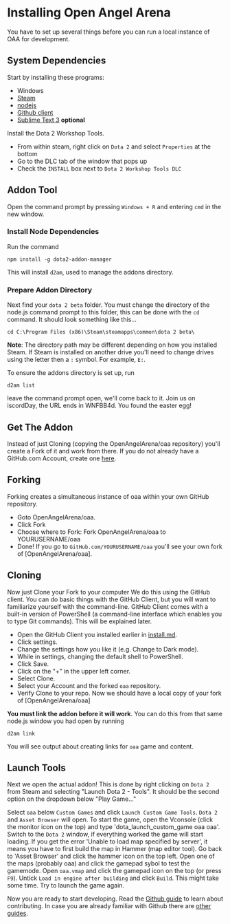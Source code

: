 # Installing Open Angel Arena
You have to set up several things before you can run a local instance of OAA for development.

## System Dependencies
Start by installing these programs:
 * Windows
 * [Steam](http://steampowered.com)
 * [nodejs](http://nodejs.org)
 * [Github client](http://desktop.github.com/)
 * [Sublime Text 3](http://www.sublimetext.com/) **optional**

Install the Dota 2 Workshop Tools.
 * From within steam, right click on `Dota 2` and select `Properties` at the bottom
 * Go to the DLC tab of the window that pops up
 * Check the `INSTALL` box next to `Dota 2 Workshop Tools DLC`

## Addon Tool
Open the command prompt by pressing `Windows + R` and entering `cmd` in the new window. 

### Install Node Dependencies
Run the command 
```
npm install -g dota2-addon-manager
```
This will install `d2am`, used to manage the addons directory.

### Prepare Addon Directory
Next find your `dota 2 beta` folder. You must change the directory of the node.js command prompt to this folder, this can be done with the `cd` command. It should look something like this...
```
cd C:\Program Files (x86)\Steam\steamapps\common\dota 2 beta\
```
**Note**: The directory path may be different depending on how you installed Steam. If Steam is installed on another drive you'll need to change drives using the letter then a `:` symbol. For example, `E:`.

To ensure the addons directory is set up, run
```
d2am list
```
leave the command prompt open, we'll come back to it. Join us on iscordDay, the URL ends in WNFBB4d. You found the easter egg!

## Get The Addon
Instead of just Cloning (copying the OpenAngelArena/oaa repository) you'll create a Fork of it and work from there.
If you do not already have a GitHub.com Account, create one [here](https://GitHub.com/join).

## Forking
Forking creates a simultaneous instance of oaa within your own GitHub repository.
- Goto OpenAngelArena/oaa.
- Click Fork
- Choose where to Fork: Fork OpenAngelArena/oaa to YOURUSERNAME/oaa
- Done! If you go to `GitHub.com/YOURUSERNAME/oaa` you'll see your own fork of [OpenAngelArena/oaa].

## Cloning
Now just Clone your Fork to your computer We do this using the GitHub client. You can do basic things with the GitHub Client, but you will want to familiarize yourself with the command-line. GitHub Client comes with a built-in version of PowerShell (a command-line interface which enables you to type Git commands). This will be explained later.

- Open the GitHub Client you installed earlier in [install.md](/docs/install.md).
- Click settings.
- Change the settings how you like it (e.g. Change to Dark mode).
- While in settings, changing the default shell to PowerShell.
- Click Save.
- Click on the "+" in the upper left corner.
- Select Clone.
- Select your Account and the forked `oaa` repository.
- Verify Clone to your repo.
Now we should have a local copy of your fork of [OpenAngelArena/oaa]

**You must link the addon before it will work**. You can do this from that same node.js window you had open by running
```
d2am link
```
You will see output about creating links for `oaa` game and content.

## Launch Tools
Next we open the actual addon! This is done by right clicking on `Dota 2` from Steam and selecting "Launch Dota 2 - Tools". It should be the second option on the dropdown below "Play Game..."

Select `oaa` below `Custom Games` and click `Launch Custom Game Tools`. `Dota 2` and `Asset Browser` will open. To start the game, open the Vconsole (click the monitor icon on the top) and type 'dota_launch_custom_game oaa oaa'. Switch to the `Dota 2` window, if everything worked the game will start loading. If you get the error 'Unable to load map specified by server', it means you have to first build the map in Hammer (map editor tool). Go back to 'Asset Browser' and click the hammer icon on the top left. Open one of the maps (probably oaa) and click the gamepad sybol to test the gamemode. Open `oaa.vmap` and click the gamepad icon on the top (or press `F9`). Untick `Load in engine after building` and click `Build`. This might take some time. Try to launch the game again.

Now you are ready to start developing. Read the [Github guide](/docs/github_for_noobs.md) to learn about contributing. In case you are already familiar with Github there are [other guides](/docs/).
